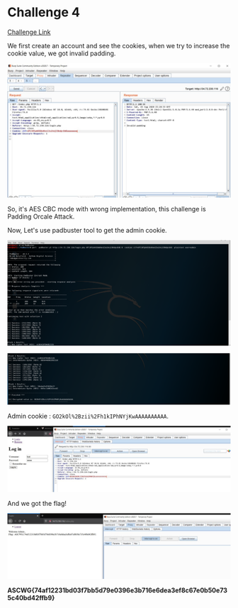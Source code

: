 # Challenge 4 

[Challenge Link](https://github.com/ascwg/Challenges/blob/master/Crypto/Challenge%204)

We first create an account and see the cookies, when we try to increase the cookie value, we got invalid padding.

![](../images/challenge_4_1.jpg)

So, it's AES CBC mode with wrong implementation, this challenge is Padding Orcale Attack.

Now, Let's use padbuster tool to get the admin cookie.

![](../images/challenge_4_3.png)

![](../images/challenge_4_4.png)

Admin cookie : `GO2kOl%2Bzii%2Fh1kIPhNYjKwAAAAAAAAAA`.

![](../images/challenge_4_5.jpg)

And we got the flag! 

![](../images/challenge_4_6.jpg)

**ASCWG{74af12231bd03f7bb5d79e0396e3b716e6dea3ef8c67e0b50e735c40bd42ffb9}**

